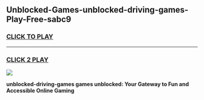 
## Unblocked-Games-unblocked-driving-games-Play-Free-sabc9
<h3>
<a href="https://premium76.site?title=unblocked-driving-games&ref=18A1">CLICK TO PLAY</a></h3>
<hr>

<h3>
<a href="https://premium76.site?title=unblocked-driving-games&ref=18A1">CLICK 2 PLAY</a>
  
</h3>

<a href="https://premium76.site?title=unblocked-driving-games&ref=18A1"><img src="https://clearcache.store/games.png"></a>


**unblocked-driving-games games unblocked: Your Gateway to Fun and Accessible Online Gaming**
